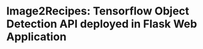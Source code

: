 # Image2Recipes: Tensorflow Object Detection API deployed in Flask Web Application
<img src="https://raw.githubusercontent.com/tabet-f/Image2Recipes-using-Tensorflow-Object-Detection-API/master/GIFdemo/image2recipesDEMOS.gif" alt="">
